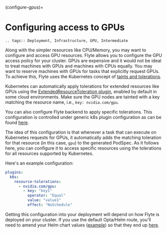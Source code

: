 (configure-gpus)=

# Configuring access to GPUs

```{eval-rst}
.. tags:: Deployment, Infrastructure, GPU, Intermediate
```

Along with the simpler resources like CPU/Memory, you may want to configure and access GPU resources. Flyte
allows you to configure the GPU access poilcy for your cluster. GPUs are expensive and it would not be ideal to
treat machines with GPUs and machines with CPUs equally. You may want to reserve machines with GPUs for tasks
that explicitly request GPUs. To achieve this, Flyte uses the Kubernetes concept of [taints and tolerations](https://kubernetes.io/docs/concepts/scheduling-eviction/taint-and-toleration/).

Kubernetes can automatically apply tolerations for extended resources like GPUs using the [ExtendedResourceToleration plugin](https://kubernetes.io/docs/reference/access-authn-authz/admission-controllers/#extendedresourcetoleration), enabled by default in some cloud environments. Make sure the GPU nodes are tainted with a key matching the resource name, i.e., `key: nvidia.com/gpu`.

You can also configure Flyte backend to apply specific tolerations. This configuration is controlled under generic  k8s plugin configuration as can be found [here](https://github.com/flyteorg/flyteplugins/blob/5a00b19d88b93f9636410a41f81a73356a711482/go/tasks/pluginmachinery/flytek8s/config/config.go#L120).

The idea of this configuration is that whenever a task that can execute on Kubernetes requests for GPUs, it automatically
adds the matching toleration for that resource (in this case, `gpu`) to the generated PodSpec.
As it follows here, you can configure it to access specific resources using the tolerations for all resources supported by
Kubernetes.

Here's an example configuration:

```yaml
plugins:
  k8s:
    resource-tolerations:
      - nvidia.com/gpu:
        - key: "key1"
          operator: "Equal"
          value: "value1"
          effect: "NoSchedule"
```

Getting this configuration into your deployment will depend on how Flyte is deployed on your cluster. If you use the default Opta/Helm route, you'll need to amend your Helm chart values ([example](https://github.com/flyteorg/flyte/blob/cc127265aec490ad9537d29bd7baff828043c6f5/charts/flyte-core/values.yaml#L629)) so that they end up [here](https://github.com/flyteorg/flyte/blob/3d265f166fcdd8e20b07ff82b494c0a7f6b7b108/deployment/eks/flyte_helm_generated.yaml#L521).
